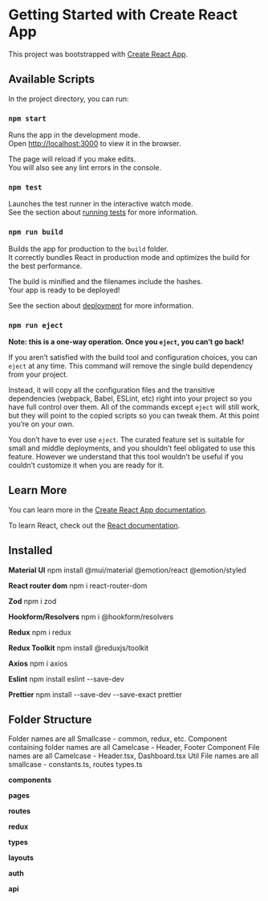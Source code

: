 # Getting Started with Create React App

This project was bootstrapped with [Create React App](https://github.com/facebook/create-react-app).

## Available Scripts

In the project directory, you can run:

### `npm start`

Runs the app in the development mode.\
Open [http://localhost:3000](http://localhost:3000) to view it in the browser.

The page will reload if you make edits.\
You will also see any lint errors in the console.

### `npm test`

Launches the test runner in the interactive watch mode.\
See the section about [running tests](https://facebook.github.io/create-react-app/docs/running-tests) for more information.

### `npm run build`

Builds the app for production to the `build` folder.\
It correctly bundles React in production mode and optimizes the build for the best performance.

The build is minified and the filenames include the hashes.\
Your app is ready to be deployed!

See the section about [deployment](https://facebook.github.io/create-react-app/docs/deployment) for more information.

### `npm run eject`

**Note: this is a one-way operation. Once you `eject`, you can’t go back!**

If you aren’t satisfied with the build tool and configuration choices, you can `eject` at any time. This command will remove the single build dependency from your project.

Instead, it will copy all the configuration files and the transitive dependencies (webpack, Babel, ESLint, etc) right into your project so you have full control over them. All of the commands except `eject` will still work, but they will point to the copied scripts so you can tweak them. At this point you’re on your own.

You don’t have to ever use `eject`. The curated feature set is suitable for small and middle deployments, and you shouldn’t feel obligated to use this feature. However we understand that this tool wouldn’t be useful if you couldn’t customize it when you are ready for it.

## Learn More

You can learn more in the [Create React App documentation](https://facebook.github.io/create-react-app/docs/getting-started).

To learn React, check out the [React documentation](https://reactjs.org/).

## Installed

**Material UI**
npm install @mui/material @emotion/react @emotion/styled

**React router dom**
npm i react-router-dom

**Zod**
npm i zod

**Hookform/Resolvers**
npm i @hookform/resolvers

**Redux**
npm i redux

**Redux Toolkit**
npm install @reduxjs/toolkit

**Axios**
npm i axios

**Eslint**
npm install eslint --save-dev

**Prettier**
npm install --save-dev --save-exact prettier

## Folder Structure

Folder names are all Smallcase - common, redux, etc.
Component containing folder names are all Camelcase - Header, Footer
Component File names are all Camelcase - Header.tsx, Dashboard.tsx
Util File names are all smallcase - constants.ts, routes types.ts

**components**

**pages**

**routes**

**redux**

**types**

**layouts**

**auth**

**api**

